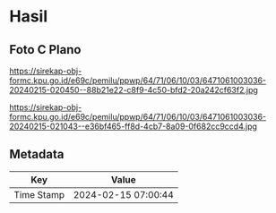 # Hasil

## Foto C Plano

https://sirekap-obj-formc.kpu.go.id/e69c/pemilu/ppwp/64/71/06/10/03/6471061003036-20240215-020450--88b21e22-c8f9-4c50-bfd2-20a242cf63f2.jpg

https://sirekap-obj-formc.kpu.go.id/e69c/pemilu/ppwp/64/71/06/10/03/6471061003036-20240215-021043--e36bf465-ff8d-4cb7-8a09-0f682cc9ccd4.jpg


## Metadata

| Key        | Value               |
| ---------- | ------------------- |
| Time Stamp | 2024-02-15 07:00:44 |



